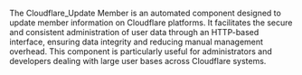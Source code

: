 The Cloudflare_Update Member is an automated component designed to update member information on Cloudflare platforms. It facilitates the secure and consistent administration of user data through an HTTP-based interface, ensuring data integrity and reducing manual management overhead. This component is particularly useful for administrators and developers dealing with large user bases across Cloudflare systems.
